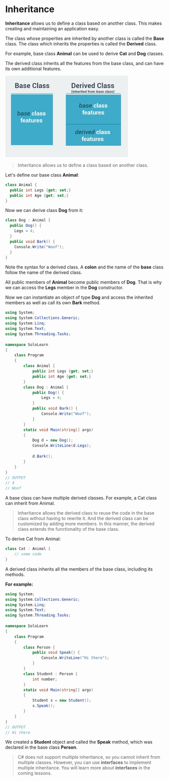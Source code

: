 # Inheritance
**Inheritance** allows us to define a class based on another class. This makes creating and maintaining an application easy.

The class whose properties are inherited by another class is called the **Base** class. The class which inherits the properties is called the **Derived** class.

For example, base class **Animal** can be used to derive **Cat** and **Dog** classes.

The derived class inherits all the features from the base class, and can have its own additional features. 

![](/img/base-class-derived-class.jpg)

> Inheritance allows us to define a class based on another class.

Let's define our base class **Animal**: 

```cs
class Animal {
  public int Legs {get; set;}
  public int Age {get; set;}
}
```

Now we can derive class **Dog** from it:
```cs
class Dog : Animal {
  public Dog() {
    Legs = 4;
  }
  public void Bark() {
    Console.Write("Woof");
  }
}
```

Note the syntax for a derived class. A **colon** and the name of the **base** class follow the name of the derived class.

All public members of **Animal** become public members of **Dog**. That is why we can access the **Legs** member in the **Dog** constructor.

Now we can instantiate an object of type **Dog** and access the inherited members as well as call its own **Bark** method.

```cs
using System;
using System.Collections.Generic;
using System.Linq;
using System.Text;
using System.Threading.Tasks;

namespace SoloLearn
{
    class Program
    {
        class Animal {
            public int Legs {get; set;}
            public int Age {get; set;}
        }
        class Dog : Animal {
            public Dog() {
                Legs = 4;
            }
            public void Bark() {
                Console.Write("Woof");
            }
        }
        static void Main(string[] args)
        {
            Dog d = new Dog();
            Console.WriteLine(d.Legs);
            
            d.Bark();
        }
    }
}
// OUTPUT
// 4
// Woof
```

A base class can have multiple derived classes. For example, a Cat class can inherit from Animal.

> Inheritance allows the derived class to reuse the code in the base class without having to rewrite it. And the derived class can be customized by adding more members. In this manner, the derived class extends the functionality of the base class.

To derive Cat from Animal:

```cs
class Cat : Animal {
    // some code
}
```

A derived class inherits all the members of the base class, including its methods. 

**For example:**
```cs
using System;
using System.Collections.Generic;
using System.Linq;
using System.Text;
using System.Threading.Tasks;

namespace SoloLearn
{
    class Program
    {
        class Person {
            public void Speak() {
                Console.WriteLine("Hi there");
            }
        }
        class Student : Person {
            int number;
        }
        static void Main(string[] args)
        {
            Student s = new Student();
            s.Speak();
        }
    }
}
// OUTPUT
// Hi there
```

We created a **Student** object and called the **Speak** method, which was declared in the base class **Person**.

> C# does not support multiple inheritance, so you cannot inherit from multiple classes.
> However, you can use **interfaces** to implement multiple inheritance. You will learn more about **interfaces** in the coming lessons.


